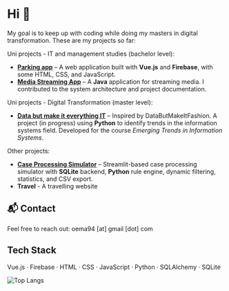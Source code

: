 
# Hi 👋

My goal is to keep up with coding while doing my masters in digital transformation. These are my projects so far:

Uni projects - IT and management studies (bachelor level):
-  **[Parking app](https://github.com/Marisolos/APP200v-Team-08)** – A web application built with **Vue.js** and **Firebase**, with some HTML, CSS, and JavaScript.
-  **[Media Streaming App](https://github.com/agyCoding/Objetorientert-Analyse-Design)** – A **Java** application for streaming media. I contributed to the system architecture and project documentation.

Uni projects - Digital Transformation (master level):
-  **[Data but make it everything IT](https://github.com/Marisolos/DataButMakeitEverythingIT)** – Inspired by DataButMakeItFashion. A project (in progress) using **Python** to identify trends in the information systems field. Developed for the course _Emerging Trends in Information Systems_.

Other projects:
-  **[Case Processing Simulator](https://github.com/Marisolos/saksbehandlingssimulator)** – Streamlit-based case processing simulator with **SQLite** backend, **Python** rule engine, dynamic filtering, statistics, and CSV export.
-  **Travel** - A travelling website

## 📬 Contact
Feel free to reach out: oema94 [at] gmail [dot] com


## Tech Stack

Vue.js · Firebase · HTML · CSS · JavaScript · Python · SQLAlchemy · SQLite

![Top Langs](https://github-readme-stats.vercel.app/api/top-langs/?username=Marisolos&layout=compact&theme=dark)

